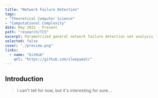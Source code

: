 ```yaml
---
title: "Network Failure Detection"
tags:
- "Theoretical Computer Science"
- "Computational Complexity"
date: May 2022 - Present
path: "research/TCS"
excerpt: Parametrized general network failure detection set analysis
selected: false
cover: "./preview.png"
links:
  - name: "GitHub"
    url: "https://github.com/sleepymalc"
---
```


## Introduction

> I can't tell for now, but it's interesting for sure...
